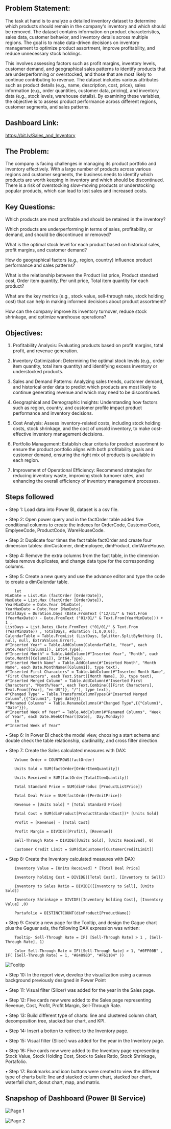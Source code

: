 ## Problem Statement:

The task at hand is to analyze a detailed inventory dataset to determine which products should remain in the company's inventory and which should be removed. The dataset contains information on product characteristics, sales data, customer behavior, and inventory details across multiple regions. The goal is to make data-driven decisions on inventory management to optimize product assortment, improve profitability, and reduce unnecessary stock holdings.

This involves assessing factors such as profit margins, inventory levels, customer demand, and geographical sales patterns to identify products that are underperforming or overstocked, and those that are most likely to continue contributing to revenue.
The dataset includes various attributes such as product details (e.g., name, description, cost, price), sales information (e.g., order quantities, customer data, pricing), and inventory data (e.g., stock levels, warehouse details). By examining these variables, the objective is to assess product performance across different regions, customer segments, and sales patterns.

## Dashboard Link:

https://bit.ly/Sales_and_Inventory

## The Problem:
The company is facing challenges in managing its product portfolio and inventory effectively. With a large number of products across various regions and customer segments, the business needs to identify which products are worth keeping in inventory and which should be discontinued. There is a risk of overstocking slow-moving products or understocking popular products, which can lead to lost sales and increased costs.

## Key Questions:

Which products are most profitable and should be retained in the inventory?

Which products are underperforming in terms of sales, profitability, or demand, and should be discontinued or removed?

What is the optimal stock level for each product based on historical sales, profit margins, and customer demand?

How do geographical factors (e.g., region, country) influence product performance and sales patterns?

What is the relationship between the Product list price, Product standard cost, Order item quantity, Per unit price, Total item quantity for each product? 

What are the key metrics (e.g., stock value, sell-through rate, stock holding cost) that can help in making informed decisions about product assortment?

How can the company improve its inventory turnover, reduce stock shrinkage, and optimize warehouse operations?

## Objectives:

1. Profitability Analysis: Evaluating products based on profit margins, total profit, and revenue generation.

2. Inventory Optimization: Determining the optimal stock levels (e.g., order item quantity, total item quantity) and identifying excess inventory or understocked products.

3. Sales and Demand Patterns: Analyzing sales trends, customer demand, and historical order data to predict which products are most likely to continue generating revenue and which may need to be discontinued.

4. Geographical and Demographic Insights: Understanding how factors such as region, country, and customer profile impact product performance and inventory decisions.

5. Cost Analysis: Assess inventory-related costs, including stock holding costs, stock shrinkage, and the cost of unsold inventory, to make cost-effective inventory management decisions.

6. Portfolio Management: Establish clear criteria for product assortment to ensure the product portfolio aligns with both profitability goals and customer demand, ensuring the right mix of products is available in each region.

7. Improvement of Operational Efficiency: Recommend strategies for reducing inventory waste, improving stock turnover rates, and enhancing the overall efficiency of inventory management processes.

## Steps followed

• Step 1: Load data into Power BI, dataset is a csv file.

• Step 2: Open power query and in the factOrder table added five conditional columns to create the indexes for OrderCode, CustomerCode, EmplyeeCode, ProductCode, WareHouseCode.

• Step 3: Duplicate four times the fact table factOrder and create four dimension tables: dimCustomer, dimEmployee, dimProduct, dimWareHouse.

• Step 4: Remove the extra columns from the fact table, in the dimension tables remove duplicates, and change data type for the corresponding columns.

• Step 5: Create a new query and use the advance editor and type the code to create a dimCalendar table.

        let
    MinDate = List.Min (factOrder [OrderDate]),
    MaxDate = List.Max (factOrder [OrderDate]),
    YearMinDate = Date.Year (MinDate),
    YearMaxDate = Date.Year (MaxDate),
    TotalDays = Duration.Days (Date.FromText ("12/31/" & Text.From (YearMaxDate)) - Date.FromText ("01/01/" & Text.From(YearMinDate))) + 1 ,
    ListDays = List.Dates (Date.FromText ("01/01/" & Text.From (YearMinDate)) , TotalDays, #duration (1,0,0,0)),
    CalendarTable = Table.FromList (ListDays, Splitter.SplitByNothing (), null, null, ExtraValues.Error),
    #"Inserted Year" = Table.AddColumn(CalendarTable, "Year", each Date.Year([Column1]), Int64.Type),
    #"Inserted Month" = Table.AddColumn(#"Inserted Year", "Month", each Date.Month([Column1]), Int64.Type),
    #"Inserted Month Name" = Table.AddColumn(#"Inserted Month", "Month Name", each Date.MonthName([Column1]), type text),
    #"Inserted First Characters" = Table.AddColumn(#"Inserted Month Name", "First Characters", each Text.Start([Month Name], 3), type text),
    #"Inserted Merged Column" = Table.AddColumn(#"Inserted First Characters", "Month/Year", each Text.Combine({[First Characters], Text.From([Year], "en-US")}, "/"), type text),
    #"Changed Type" = Table.TransformColumnTypes(#"Inserted Merged Column",{{"Column1", type date}}),
    #"Renamed Columns" = Table.RenameColumns(#"Changed Type",{{"Column1", "Date"}}),
    #"Inserted Week of Year" = Table.AddColumn(#"Renamed Columns", "Week of Year", each Date.WeekOfYear([Date],  Day.Monday))
        in
    #"Inserted Week of Year"

• Step 6: In Power BI check the model view, choosing a start schema and double check the table relationship, cardinality, and cross filter direction.

• Step 7: Create the Sales calculated measures with DAX:

        Volume Order = COUNTROWS(factOrder)

        Units Sold = SUM(factOrder[OrderItemQuantity])

        Units Received = SUM(factOrder[TotalItemQuantity])

        Total Standard Price = SUM(dimProduc [ProductListPrice])

        Total Deal Price = SUM(factOrder[PerUnitPrice])

        Revenue = [Units Sold] * [Total Standard Price]

        Total Cost = SUM(dimProduct[ProductStandardCost])* [Units Sold]

        Profit = [Revenue] - [Total Cost]

        Profit Margin = DIVIDE([Profit], [Revenue])

        Sell-Through Rate = DIVIDE([Units Sold], [Units Received], 0) 

        Customer Credit Limit = SUM(dimCustomer[CustomerCreditLimit])

• Step 8: Create the Inventory calculated measures with DAX:

        Inventory Value = [Units Received] * [Total Deal Price]

        Inventory holding Cost = DIVIDE([Total Cost], [Inventory to Sell])

        Inventory to Sales Ratio = DIVIDE([Inventory to Sell], [Units Sold]) 

        Inventory Shrinkage = DIVIDE([Inventory holding Cost], [Inventory Value] ,0) 

        Portafolio = DISTINCTCOUNT(dimProduct[ProductName])

• Step 9: Create a new page for the Tooltip, and design the Gague chart plus the Gaguer axis, the following DAX expression was written:

        Tooltip- Sell-Through Rate = IF( [Sell-Through Rate] > 1 , [Sell-Through Rate], 1)

        Color Sell-Through Rate = IF([Sell-Through Rate] > 1, "#0FF00B" , IF( [Sell-Through Rate] = 1, "#84898D", "#F61104" ))

![Tooltip](https://github.com/user-attachments/assets/104017a5-4bce-49f7-95de-6fd42761469c)


• Step 10: In the report view, develop the visualization using a canvas background previously designed in Power Point

• Step 11: Visual filter (Slicer) was added for the year in the Sales page.

• Step 12: Five cards new were added to the Sales page representing Revenue, Cost, Profit, Profit Margin, Sell-Through Rate.

• Step 13: Build different type of charts: line and clustered column chart, decomposition tree, stacked bar chart, and KPI.

• Step 14: Insert a botton to redirect to the Inventory page.

• Step 15: Visual filter (Slicer) was added for the year in the Inventory page.

• Step 16: Five cards new were added to the Inventory page representing Stock Value, Stock Holding Cost, Stock to Sales Ratio, Stock Shrinkage, Portafolio.

• Step 17: Bookmarks and icon buttons were created to view the different type of charts built: line and stacked column chart, stacked bar chart, waterfall chart, donut chart, map, and matrix.

## Snapshop of Dashboard (Power BI Service)

![Page 1](https://github.com/user-attachments/assets/8b918b42-ad9d-49e2-924f-7f7b0cc906a4)

![Page 2](https://github.com/user-attachments/assets/07b43aa9-cae5-42ff-9c4f-635a3bf5bfb9)
